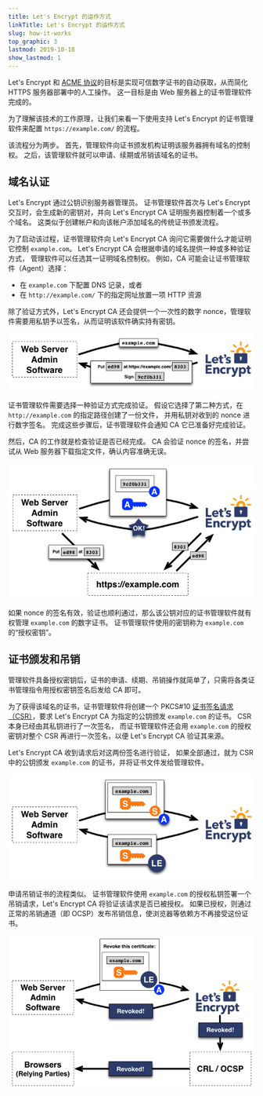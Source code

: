 ```yaml
---
title: Let's Encrypt 的运作方式
linkTitle: Let's Encrypt 的运作方式
slug: how-it-works
top_graphic: 3
lastmod: 2019-10-18
show_lastmod: 1
---
```



Let's&nbsp;Encrypt 和 [ACME 协议](https://tools.ietf.org/html/rfc8555)的目标是实现可信数字证书的自动获取，从而简化 HTTPS 服务器部署中的人工操作。  这一目标是由 Web 服务器上的证书管理软件完成的。

为了理解该技术的工作原理，让我们来看一下使用支持 Let's&nbsp;Encrypt 的证书管理软件来配置 `https://example.com/` 的流程。

该流程分为两步。  首先，管理软件向证书颁发机构证明该服务器拥有域名的控制权。  之后，该管理软件就可以申请、续期或吊销该域名的证书。

## 域名认证

Let's&nbsp;Encrypt 通过公钥识别服务器管理员。  证书管理软件首次与 Let's&nbsp;Encrypt 交互时，会生成新的密钥对，并向 Let's&nbsp;Encrypt CA 证明服务器控制着一个或多个域名。  这类似于创建帐户和向该帐户添加域名的传统证书颁发流程。

为了启动该过程，证书管理软件向 Let's Encrypt CA 询问它需要做什么才能证明它控制 `example.com`。  Let's Encrypt CA 会根据申请的域名提供一种或多种验证方式，   管理软件可以任选其一证明域名控制权。  例如，CA 可能会让证书管理软件（Agent）选择：

* 在 `example.com` 下配置 DNS 记录，或者
* 在 `http://example.com/` 下的指定网址放置一项 HTTP 资源

除了验证方式外，Let's Encrypt CA 还会提供一个一次性的数字 nonce，管理软件需要用私钥予以签名，从而证明该软件确实持有密钥。

<div class="howitworks-figure">
<img alt="询问如何证明对 example.com 的控制权"
     src="/images/howitworks_challenge.png"/>
</div>

证书管理软件需要选择一种验证方式完成验证。   假设它选择了第二种方式，在 `http://example.com` 的指定路径创建了一份文件，  并用私钥对收到的 nonce 进行数字签名。  完成这些步骤后，证书管理软件会通知 CA 它已准备好完成验证。

然后，CA 的工作就是检查验证是否已经完成。  CA 会验证 nonce 的签名，并尝试从 Web 服务器下载指定文件，确认内容准确无误。

<div class="howitworks-figure">
<img alt="申请验证对 example.com 的控制权"
     src="/images/howitworks_authorization.png"/>
</div>

如果 nonce 的签名有效，验证也顺利通过，那么该公钥对应的证书管理软件就有权管理 `example.com` 的数字证书。  证书管理软件使用的密钥称为 `example.com` 的“授权密钥”。


## 证书颁发和吊销

管理软件具备授权密钥后，证书的申请、续期、吊销操作就简单了，只需将各类证书管理指令用授权密钥签名后发给 CA 即可。

为了获得该域名的证书，证书管理软件将创建一个 PKCS#10 [证书签名请求（CSR）](https://tools.ietf.org/html/rfc2986)，要求 Let's&nbsp;Encrypt CA 为指定的公钥颁发 `example.com` 的证书。  CSR 本身已经由其私钥进行了一次签名，  而证书管理软件还会用 `example.com` 的授权密钥对整个 CSR 再进行一次签名，以便 Let's&nbsp;Encrypt CA 验证其来源。

Let's&nbsp;Encrypt CA 收到请求后对这两份签名进行验证，  如果全部通过，就为 CSR 中的公钥颁发 `example.com` 的证书，并将证书文件发给管理软件。

<div class="howitworks-figure">
<img alt="为 example.com 申请证书"
     src="/images/howitworks_certificate.png"/>
</div>

申请吊销证书的流程类似。  证书管理软件使用 `example.com` 的授权私钥签署一个吊销请求，Let's&nbsp;Encrypt CA 将验证该请求是否已被授权。  如果已授权，则通过正常的吊销通道（即 OCSP）发布吊销信息，使浏览器等依赖方不再接受这份证书。

<div class="howitworks-figure">
<img alt="申请吊销 example.com 的证书"
     src="/images/howitworks_revocation.png"/>
</div>

